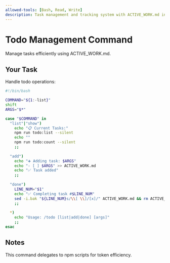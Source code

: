 ```yaml
---
allowed-tools: [Bash, Read, Write]
description: Task management and tracking system with ACTIVE_WORK.md integration
---
```


# Todo Management Command

Manage tasks efficiently using ACTIVE_WORK.md.

## Your Task
Handle todo operations:

```bash
#!/bin/bash

COMMAND="${1:-list}"
shift
ARGS="$*"

case "$COMMAND" in
  "list"|"show")
    echo "📋 Current Tasks:"
    npm run todo:list --silent
    echo ""
    npm run todo:count --silent
    ;;
    
  "add")
    echo "➕ Adding task: $ARGS"
    echo "- [ ] $ARGS" >> ACTIVE_WORK.md
    echo "✅ Task added"
    ;;
    
  "done")
    LINE_NUM="$1"
    echo "✅ Completing task #$LINE_NUM"
    sed -i.bak "${LINE_NUM}s/\\[ \\]/[x]/" ACTIVE_WORK.md && rm ACTIVE_WORK.md.bak
    ;;
    
  *)
    echo "Usage: /todo [list|add|done] [args]"
    ;;
esac
```

## Notes

This command delegates to npm scripts for token efficiency.